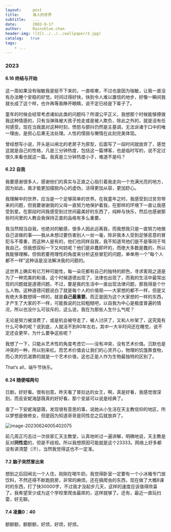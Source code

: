 ```yaml
---
layout:     post
title:      谁人的世界
subtitle:   ...
date:       2002-9-17
author:     Rainsblue.chan
header-img: ![3](../../../wallpaper/3.jpg)
catalog:   true
tags:
    - ...
---
```

### 2023

#### 6.16 终结与开始

这一周如果没有咖敏我是挺不下来的，一直咳嗽，不过也是因为咖敏，让我一直没有办法睡个安稳的好觉。时间过得好快，快到令人难以置信的地步，好像一瞬间我就长成了这个样，也许再等我睁开眼睛，说不定已经是下辈子了。

童年的时候会经常考虑诸如此类的问题吗？所谓公平正义，我想那个时候能够撩拨我这种情感的，只有当弹珠被大孩子抢走或是被人欺负，除此之外的，就是没有任何感受。现在当我面对这种时刻，愤怒与颤抖仍然是主基调，无法诉诸于口中的唯一理由，是担心后果无法处理。人性的懦弱与懒惰在此刻完美体现。

曾经想写小说，开头是以闸北的老房子为原型，后面写了一段时间就放弃了，感觉这就是自己的性格，凡是三分钟热度，包括这一篇博客，也是临时写的，说不定过很久来看也就这一篇。我真是三分钟热度小子，难道不是吗？

#### 6.22 自我

我要感谢很多人，感谢他们的真实与正直之心指引着我走向一个充满光亮的地方，因为如此，我才能更加摆脱内心的虚伪，活得更加从容，更加舒心。

我理解中的世界，应当是一个足够简单的世界。在我童年之时，我感受到过贫穷带来的问题，但我要谢谢我的父母一直努力地保护着我，在那样的环境下一直让我感受到爱。在那段时间我感受到过世间最美好的东西了，纯粹与快乐，然后也感谢那些时间里的人教会我保持正直的品格有多么重要。

我当然相当自我，也绝对的敏感，很多人因此远离我，而我想我只是一直努力地做自己该做的事——我从未想过要伤害别人一丝一毫，除非我本人受到足够恶意的冒犯与不尊重，而这种人是有的，他们也同样自我，我不知道骂他们是不是等同于骂我自己，但我想双标一下又何妨呢？他们是非蠢即坏的，而绝大多数是蠢的，所以我能够理解。但倘若要用理性的角度来分析这些冒犯的问题，单单用一个“每个人都不一样”这种话是没法解决我的问题的。

这世界上确实有亿万种可能性，每一朵花都有自己的独特的颜色，寻求客观之道是为了一种完美的和谐，这个时候道德出现了，法律也出现了，而我的生活中最常出现的问题就是道德问题，不过，要是我的生活中一直出现法律问题，那我得是个什么人物。这种道德问题说白了就是每个人的价值观——大家想的都不一样，但是又有绝大多数想得一样的，就是**自己最重要**。而正是因为这个大家想的一样的东西，才产生了大家的不一样，可能我说的比较粗糙吧，以自我为中心是极度普遍的情况，所以也没什么可驳斥的，这么说，我在为那些人生什么气呢？

无论是努力被浪费了，或是机会被夺走了，被人讨厌了，又和人吵架了，这究竟有什么可争的呢？说到底，人就活不到80年左右，其中一大半时间还在睡觉，说不定还会更早，为什么要争这些呢？

我想了一下，只能从艺术性的角度考虑它——没有冲突，没有艺术价值。沉默也是冲突的一种，所以别来杠。而艺术价值会让我们的心灵开心，物理的饥饿靠食物，而心灵的饥渴靠的就是一个艺术价值，这也正是人作为生物最独特的区别了。

That‘s all，端午节快乐。

#### 6.24 随便喵两句

日剧，好好看。很有创意。昨天看了普拉达的女王，啊，真是好看，我感觉很深刻，而且安妮海瑟薇真的好好看，那个变装可以说是经典了。

查了一下安妮海瑟薇，发现很有意思的事，说她从小生活在天主教信仰的地区，所以梦想是做修女，但是因为知道哥哥是同性恋之后就放弃了。

![image-20230624005402075](https://cdn.jsdelivr.net/gh/rainsbluechan/blogimage@main/img/image-20230624005402075.png)

前几周正巧去过一次徐家汇天主教堂，认真地听过一遍讲解，明确地说，天主教是反对**同性恋**的，但是不歧视。所以我想原因可能就是这个23333。网络上好多都没有讲清楚（汗），当然我觉得这也不一定准。

#### 7.2 脑子突然冒出来

想到之后回闸北一个人住，刚刚在喝牛奶，我觉得卧室一定要有一个小冰箱专门放饮料，不然还得不断跑厨房，非常的麻烦。还在搞爬虫的东西，现在做了大概8课时的东西，打了快30000字，不过我才没起步几天，这样的速度应该值得欣喜了。我希望至少成为这个学校里爬虫最屌的，这样就够了。还有，最近一直玩扫雷，好无聊。

#### 7.4 凌晨0：40

额额额，额额额，好烦，好烦，好烦。
